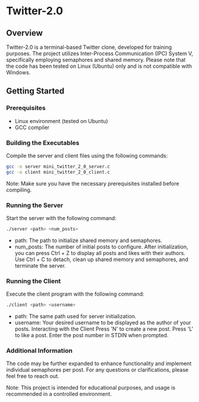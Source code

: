 # Twitter-2.0

## Overview
Twitter-2.0 is a terminal-based Twitter clone, developed for training purposes. The project utilizes Inter-Process Communication (IPC) System V, specifically employing semaphores and shared memory. Please note that the code has been tested on Linux (Ubuntu) only and is not compatible with Windows.

## Getting Started

### Prerequisites
- Linux environment (tested on Ubuntu)
- GCC compiler

### Building the Executables
Compile the server and client files using the following commands:

```bash
gcc -o server mini_twitter_2_0_server.c
gcc -o client mini_twitter_2_0_client.c
```

Note: Make sure you have the necessary prerequisites installed before compiling.

### Running the Server
Start the server with the following command:

```bash
./server <path> <num_posts>
```

- path: The path to initialize shared memory and semaphores.
- num_posts: The number of initial posts to configure.
After initialization, you can press Ctrl + Z to display all posts and likes with their authors. Use Ctrl + C to detach, clean up shared memory and semaphores, and terminate the server.

### Running the Client
Execute the client program with the following command:

```bash
./client <path> <username>
```

- path: The same path used for server initialization.
- username: Your desired username to be displayed as the author of your posts.
Interacting with the Client
Press 'N' to create a new post.
Press 'L' to like a post. Enter the post number in STDIN when prompted.

### Additional Information
The code may be further expanded to enhance functionality and implement individual semaphores per post.
For any questions or clarifications, please feel free to reach out.

Note: This project is intended for educational purposes, and usage is recommended in a controlled environment.
